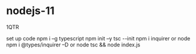 # nodejs-11
1QTR

set up code
npm i –g typescript
npm init –y
tsc --init
npm i inquirer or node
npm i @types/inquirer –D or node
tsc && node index.js
